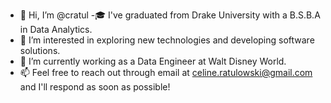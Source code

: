 - 👋 Hi, I’m @cratul
-🎓  I've graduated from Drake University with a B.S.B.A in Data Analytics.
- 👀 I’m interested in exploring new technologies and developing software solutions.
- 🌱 I’m currently working as a Data Engineer at Walt Disney World. 
- 📫 Feel free to reach out through email at celine.ratulowski@gmail.com and I'll respond as soon as possible!

<!---
cratul/cratul is a ✨ special ✨ repository because its `README.md` (this file) appears on your GitHub profile.
You can click the Preview link to take a look at your changes.
--->

